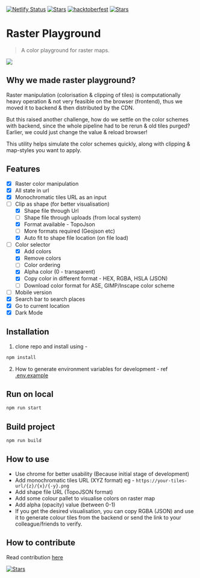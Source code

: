 [![Netlify Status](https://api.netlify.com/api/v1/badges/3a359879-ec8d-4b60-afe1-04b9f688bb90/deploy-status)](https://app.netlify.com/sites/raster-playground/deploys) [![Stars](https://img.shields.io/github/stars/blueskyanalytics/raster-playground.svg)](https://github.com/blueskyanalytics/raster-playground/stargazers) [![hacktoberfest](https://img.shields.io/github/hacktoberfest/2021/blueskyanalytics/raster-playground?label=hacktoberfest%2021&color=blue)](https://github.com/blueskyanalytics/raster-playground/issues) [![Stars](https://img.shields.io/github/issues/blueskyanalytics/raster-playground.svg)](https://github.com/blueskyanalytics/raster-playground/issues)

# Raster Playground
> A color playground for raster maps.

![](public/rp-banner.png)

## Why we made raster playground?

Raster manipulation (colorisation & clipping of tiles) is computationally heavy operation & not very feasible on the browser (frontend), thus we moved it to backend & then distributed by the CDN.

But this raised another challenge, how do we settle on the color schemes with backend, since the whole pipeline had to be rerun & old tiles purged? Earlier, we could just change the value & reload browser!

This utility helps simulate the color schemes quickly, along with clipping & map-styles you want to apply.

## Features
- [X] Raster color manipulation 
- [X] All state in url
- [X] Monochromatic tiles URL as an input
- [ ] Clip as shape (for better visualisation)
    - [X] Shape file through Url
    - [ ] Shape file through uploads (from local system)
    - [X] Format available - TopoJson
    - [ ] More formats required (Geojson etc)
    - [X] Auto fit to shape file location (on file load)
- [ ] Color selector 
    - [X] Add colors
    - [X] Remove colors
    - [ ] Color ordering 
    - [X] Alpha color (0 - transparent)
    - [X] Copy color in different format - HEX, RGBA, HSLA (JSON)
    - [ ] Download color format for ASE, GIMP/Inscape color scheme
- [ ] Mobile version 
- [X] Search bar to search places 
- [X] Go to current location
- [X] Dark Mode

## Installation
1. clone repo and install using - 
```sh
npm install
```
2. How to generate environment variables for development - ref [.env.example](.env.example)

## Run on local
```sh
npm run start
```

## Build project
```sh
npm run build
```

## How to use
- Use chrome for better usability (Because initial stage of development)
- Add monochromatic tiles URL (XYZ format) eg - `https://your-tiles-url/{z}/{x}/{-y}.png`
- Add shape file URL (TopoJSON format) <optional>
- Add some colour pallet to visualise colors on raster map
- Add alpha (opacity) value (between 0-1) <optional>
- If you get the desired visualisation, you can copy RGBA (JSON) and use it to generate colour tiles from the backend or send the link to your colleague/friends to verify.

## How to contribute
Read contribution [here](CONTRIBUTING.md)
    

    
[![Stars](https://forthebadge.com/images/badges/made-with-javascript.svg)](https://github.com/blueskyanalytics/raster-playground/issues)
